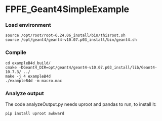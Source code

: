 # FPFE_Geant4SimpleExample

###  Load environment
```
source /opt/root/root-6.24.06_install/bin/thisroot.sh
source /opt/geant4/geant4-v10.07.p03_install/bin/geant4.sh
```

###  Compile
```
cd exampleB4d_build/
cmake -DGeant4_DIR=opt/geant4/geant4-v10.07.p03_install/lib/Geant4-10.7.3/ ../
make -j 4 exampleB4d
./exampleB4d -m macro.mac
```

### Analyze output
The code analyzeOutput.py needs uproot and pandas to run, to install it: 

```
pip install uproot awkward
```
